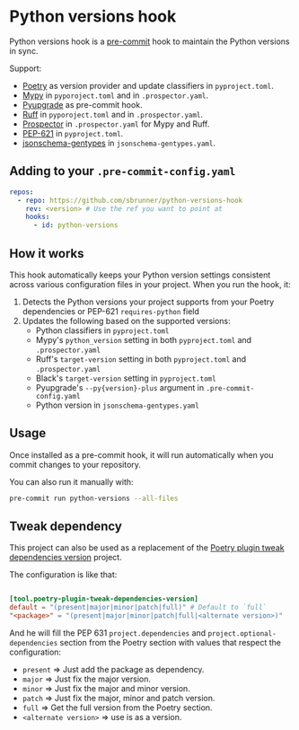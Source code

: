 # Python versions hook

Python versions hook is a [pre-commit](https://pre-commit.com/) hook to maintain the Python versions in sync.

Support:

- [Poetry](https://python-poetry.org/) as version provider and update classifiers in `pyproject.toml`.
- [Mypy](https://mypy.readthedocs.io/en/stable/) in `pyporoject.toml` and in `.prospector.yaml`.
- [Pyupgrade](https://pypi.org/project/pyupgrade/) as pre-commit hook.
- [Ruff](https://docs.astral.sh/ruff/) in `pyporoject.toml` and in `.prospector.yaml`.
- [Prospector](https://prospector.landscape.io/) in `.prospector.yaml` for Mypy and Ruff.
- [PEP-621](https://peps.python.org/pep-0621/) in `pyproject.toml`.
- [jsonschema-gentypes](https://developer.mend.io/github/sbrunner/jsonschema-gentypes) in `jsonschema-gentypes.yaml`.

## Adding to your `.pre-commit-config.yaml`

```yaml
repos:
  - repo: https://github.com/sbrunner/python-versions-hook
    rev: <version> # Use the ref you want to point at
    hooks:
      - id: python-versions
```

## How it works

This hook automatically keeps your Python version settings consistent across various configuration files in your project. When you run the hook, it:

1. Detects the Python versions your project supports from your Poetry dependencies or PEP-621 `requires-python` field
2. Updates the following based on the supported versions:
   - Python classifiers in `pyproject.toml`
   - Mypy's `python_version` setting in both `pyproject.toml` and `.prospector.yaml`
   - Ruff's `target-version` setting in both `pyproject.toml` and `.prospector.yaml`
   - Black's `target-version` setting in `pyproject.toml`
   - Pyupgrade's `--py{version}-plus` argument in `.pre-commit-config.yaml`
   - Python version in `jsonschema-gentypes.yaml`

## Usage

Once installed as a pre-commit hook, it will run automatically when you commit changes to your repository.

You can also run it manually with:

```bash
pre-commit run python-versions --all-files
```

## Tweak dependency

This project can also be used as a replacement of the [Poetry plugin tweak dependencies version](https://github.com/sbrunner/poetry-plugin-tweak-dependencies-version) project.

The configuration is like that:

```toml

[tool.poetry-plugin-tweak-dependencies-version]
default = "(present|major|minor|patch|full)" # Default to `full`
"<package>" = "(present|major|minor|patch|full|<alternate version>)"
```

And he will fill the PEP 631 `project.dependencies` and `project.optional-dependencies` section from the
Poetry section with values that respect the configuration:

- `present` => Just add the package as dependency.
- `major` => Just fix the major version.
- `minor` => Just fix the major and minor version.
- `patch` => Just fix the major, minor and patch version.
- `full` => Get the full version from the Poetry section.
- `<alternate version>` => use is as a version.
